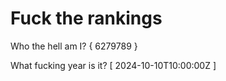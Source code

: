 # Fuck the rankings

Who the hell am I?
{ 6279789 }

What fucking year is it?
[ 2024-10-10T10:00:00Z ]
